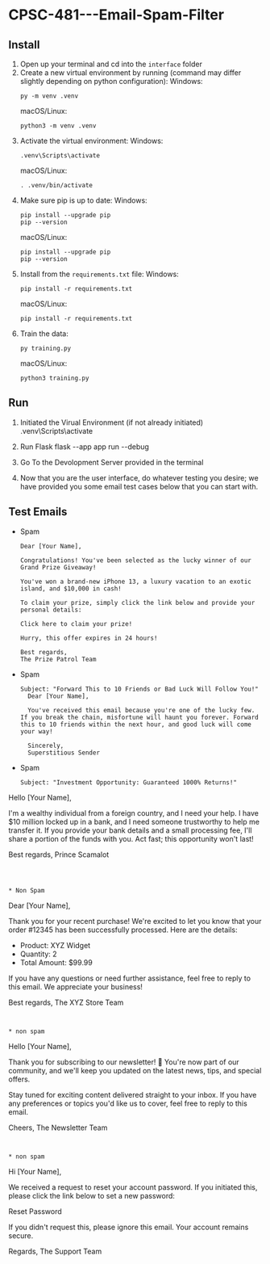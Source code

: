 # CPSC-481---Email-Spam-Filter

## Install
1. Open up your terminal and cd into the `interface` folder
2. Create a new virtual environment by running (command may differ slightly depending on python configuration):
   Windows:
   ```
   py -m venv .venv
   ```
   macOS/Linux:
   ```
   python3 -m venv .venv
   ```
3. Activate the virtual environment:
   Windows:
   ```
   .venv\Scripts\activate
   ```
   macOS/Linux:
   ```
   . .venv/bin/activate
   ```
4. Make sure pip is up to date:
   Windows:
   ```
   pip install --upgrade pip
   pip --version
   ```
   macOS/Linux:
   ```
   pip install --upgrade pip
   pip --version
   ```
5. Install from the `requirements.txt` file:
   Windows:
   ```
   pip install -r requirements.txt
   ```
   macOS/Linux:
   ```
   pip install -r requirements.txt
   ```
6. Train the data:
   ```
   py training.py
   ```
   macOS/Linux:
   ```
   python3 training.py
   ```

## Run
1. Initiated the Virual Environment (if not already initiated)
.venv\Scripts\activate

2. Run Flask
flask --app app run --debug

3. Go To the Devolopment Server provided in the terminal

4. Now that you are the user interface, do whatever testing you desire; we have provided you some email test cases below that you can start with. 



## Test Emails


* Spam
  ```
  Dear [Your Name],

  Congratulations! You've been selected as the lucky winner of our Grand Prize Giveaway!

  You've won a brand-new iPhone 13, a luxury vacation to an exotic island, and $10,000 in cash!

  To claim your prize, simply click the link below and provide your personal details:

  Click here to claim your prize!

  Hurry, this offer expires in 24 hours! 

  Best regards,
  The Prize Patrol Team
  ```



* Spam
  ```
  Subject: "Forward This to 10 Friends or Bad Luck Will Follow You!"
    Dear [Your Name],

    You've received this email because you're one of the lucky few. If you break the chain, misfortune will haunt you forever. Forward this to 10 friends within the next hour, and good luck will come your way!

    Sincerely,
    Superstitious Sender
  
  ```

* Spam
  ```
  Subject: "Investment Opportunity: Guaranteed 1000% Returns!"
Hello [Your Name],

I'm a wealthy individual from a foreign country, and I need your help. I have $10 million locked up in a bank, and I need someone trustworthy to help me transfer it. If you provide your bank details and a small processing fee, I'll share a portion of the funds with you. Act fast; this opportunity won't last!

Best regards,
Prince Scamalot
  ```

  
  
* Non Spam
  ```
  Dear [Your Name],

Thank you for your recent purchase! We're excited to let you know that your order #12345 has been successfully processed. Here are the details:

- Product: XYZ Widget
- Quantity: 2
- Total Amount: $99.99

If you have any questions or need further assistance, feel free to reply to this email. We appreciate your business!

Best regards,
The XYZ Store Team

  ```


* non spam
  ```
  Hello [Your Name],

Thank you for subscribing to our newsletter! 🎉 You're now part of our community, and we'll keep you updated on the latest news, tips, and special offers.

Stay tuned for exciting content delivered straight to your inbox. If you have any preferences or topics you'd like us to cover, feel free to reply to this email.

Cheers,
The Newsletter Team

  ```


* non spam
  ```
  Hi [Your Name],

We received a request to reset your account password. If you initiated this, please click the link below to set a new password:

Reset Password

If you didn't request this, please ignore this email. Your account remains secure.

Regards,
The Support Team

  
  ```